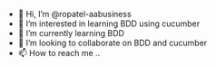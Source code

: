 - 👋 Hi, I’m @ropatel-aabusiness
- 👀 I’m interested in learning BDD using cucumber
- 🌱 I’m currently learning BDD
- 💞️ I’m looking to collaborate on BDD and cucumber
- 📫 How to reach me ..

<!---
ropatel-aabusiness/ropatel-aabusiness is a ✨ special ✨ repository because its `README.md` (this file) appears on your GitHub profile.
You can click the Preview link to take a look at your changes.
--->
